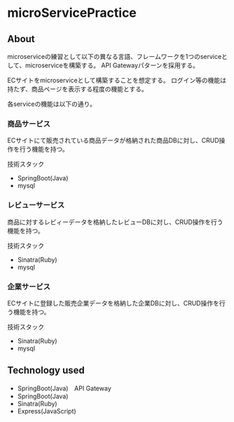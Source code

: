 # microServicePractice

## About
microserviceの練習として以下の異なる言語、フレームワークを1つのserviceとして、microserviceを構築する。
API Gatewayパターンを採用する。

ECサイトをmicroserviceとして構築することを想定する。
ログイン等の機能は持たず、商品ページを表示する程度の機能とする。

各serviceの機能は以下の通り。

### 商品サービス
ECサイトにて販売されている商品データが格納された商品DBに対し、CRUD操作を行う機能を持つ。

技術スタック
- SpringBoot(Java)
- mysql

### レビューサービス
商品に対するレビィーデータを格納したレビューDBに対し、CRUD操作を行う機能を持つ。

技術スタック
- Sinatra(Ruby)
- mysql

### 企業サービス
ECサイトに登録した販売企業データを格納した企業DBに対し、CRUD操作を行う機能を持つ。

技術スタック
- Sinatra(Ruby)
- mysql

## Technology used

- SpringBoot(Java)　API Gateway
- SpringBoot(Java)
- Sinatra(Ruby)
- Express(JavaScript)

